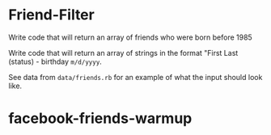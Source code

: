 # Friend-Filter

Write code that will return an array of friends who were born before 1985

Write code that will return an array of strings in the format "First Last (status) - birthday `m/d/yyyy`.

See data from `data/friends.rb` for an example of what the input should look like.
# facebook-friends-warmup
